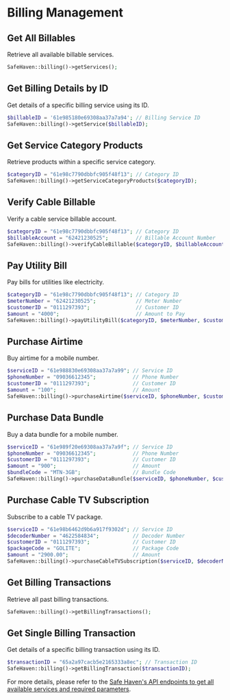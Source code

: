 # Billing Management

## Get All Billables

Retrieve all available billable services.

```php
SafeHaven::billing()->getServices();
```

## Get Billing Details by ID

Get details of a specific billing service using its ID.

```php
$billableID = '61e985180e69308aa37a7a94'; // Billing Service ID
SafeHaven::billing()->getService($billableID);
```

## Get Service Category Products

Retrieve products within a specific service category.

```php
$categoryID = "61e98c7790dbbfc905f48f13"; // Category ID
SafeHaven::billing()->getServiceCategoryProducts($categoryID);
```

## Verify Cable Billable

Verify a cable service billable account.

```php
$categoryID = "61e98c7790dbbfc905f48f13"; // Category ID
$billableAccount = "62421230525";         // Billable Account Number
SafeHaven::billing()->verifyCableBillable($categoryID, $billableAccount);
```

## Pay Utility Bill

Pay bills for utilities like electricity.

```php
$categoryID = "61e98c7790dbbfc905f48f13"; // Category ID
$meterNumber = "62421230525";             // Meter Number
$customerID = "0111297393";               // Customer ID
$amount = "4000";                         // Amount to Pay
SafeHaven::billing()->payUtilityBill($categoryID, $meterNumber, $customerID, $amount);
```

## Purchase Airtime

Buy airtime for a mobile number.

```php
$serviceID = "61e988830e69308aa37a7a99"; // Service ID
$phoneNumber = "09036612345";            // Phone Number
$customerID = "0111297393";              // Customer ID
$amount = "100";                         // Amount
SafeHaven::billing()->purchaseAirtime($serviceID, $phoneNumber, $customerID, $amount);
```

## Purchase Data Bundle

Buy a data bundle for a mobile number.

```php
$serviceID = "61e989f20e69308aa37a7a9f"; // Service ID
$phoneNumber = "09036612345";            // Phone Number
$customerID = "0111297393";              // Customer ID
$amount = "900";                         // Amount
$bundleCode = "MTN-3GB";                 // Bundle Code
SafeHaven::billing()->purchaseDataBundle($serviceID, $phoneNumber, $customerID, $amount, $bundleCode);
```

## Purchase Cable TV Subscription

Subscribe to a cable TV package.

```php
$serviceID = "61e98b6462d9b6a917f9302d"; // Service ID
$decoderNumber = "4622584834";           // Decoder Number
$customerID = "0111297393";              // Customer ID
$packageCode = "GOLITE";                 // Package Code
$amount = "2900.00";                     // Amount
SafeHaven::billing()->purchaseCableTVSubscription($serviceID, $decoderNumber, $customerID, $packageCode, $amount);
```

## Get Billing Transactions

Retrieve all past billing transactions.

```php
SafeHaven::billing()->getBillingTransactions();
```

## Get Single Billing Transaction

Get details of a specific billing transaction using its ID.

```php
$transactionID = "65a2a97cacb5e2165333a8ec"; // Transaction ID
SafeHaven::billing()->getBillingTransaction($transactionID);
```

For more details, please refer to the [Safe Haven's API endpoints to get all available services and required parameters](https://safehavenmfb.readme.io/reference/vas-transactions).

